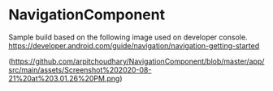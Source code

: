 # NavigationComponent

Sample build based on the following image used on developer console.
https://developer.android.com/guide/navigation/navigation-getting-started


(https://github.com/arpitchoudhary/NavigationComponent/blob/master/app/src/main/assets/Screenshot%202020-08-21%20at%203.01.26%20PM.png)
